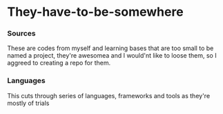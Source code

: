 # They-have-to-be-somewhere

### Sources
These are codes from myself and learning bases that are too small to be named a project, they're awesomea and I would'nt like to loose them, so I aggreed to creating a repo for them.

### Languages

This cuts through series of languages, frameworks and tools as they're mostly of trials

